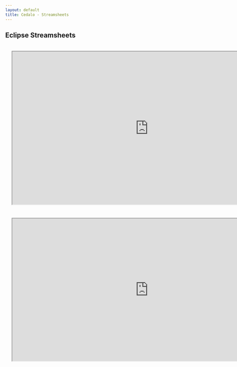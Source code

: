 ```yaml
---
layout: default
title: Cedalo - Streamsheets
---
```


<section id="intro" class="downloadpage" role="banner">   
    <div class="container text-center">
        <div class="row flex-start">
            <div class="col-md-12 col-sm-12">
                <div class="downloadpage-spacer">
                    <h1>Eclipse Streamsheets</h1>
                </div>
            </div>
        </div>
    </div>
</section><!-- banner -->

<section id="Streamsheets" class="section teams">
    <div class="container-flex fluid-padding">
        <div class="row flex-start">
             <div>
                <div class="col-lg-6 col-md-12 col-sm-12" style="padding:20px">
                        <iframe src="https://api.cedalo.cloud/machines/S1BPDh9QD?viewmode=sheet&hideheader&hidegrid#scope=BJ7D155Qv" style="height:483px;width:858px" title="Iframe Example"></iframe>
                </div>
                <div class="col-lg-6 col-md-12 col-sm-12" style="padding:20px">
                        <iframe src="https://api.cedalo.cloud/machines/HkWiHPc97v?viewmode=sheet&hideheader&hidegrid#scope=B1m4H557w" style="height:450px;width:858px" title="Iframe Example"></iframe>
                </div>
            </div>
        </div>
    </div>
</section><!-- Streamsheets --> 





